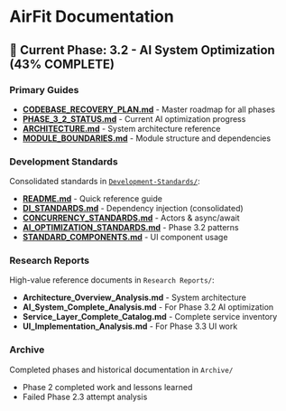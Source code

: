 # AirFit Documentation

## 📍 Current Phase: 3.2 - AI System Optimization (43% COMPLETE)

### Primary Guides
- **[CODEBASE_RECOVERY_PLAN.md](CODEBASE_RECOVERY_PLAN.md)** - Master roadmap for all phases
- **[PHASE_3_2_STATUS.md](PHASE_3_2_STATUS.md)** - Current AI optimization progress
- **[ARCHITECTURE.md](ARCHITECTURE.md)** - System architecture reference
- **[MODULE_BOUNDARIES.md](MODULE_BOUNDARIES.md)** - Module structure and dependencies

### Development Standards 
Consolidated standards in [`Development-Standards/`](Development-Standards/):
- **[README.md](Development-Standards/README.md)** - Quick reference guide
- **[DI_STANDARDS.md](Development-Standards/DI_STANDARDS.md)** - Dependency injection (consolidated)
- **[CONCURRENCY_STANDARDS.md](Development-Standards/CONCURRENCY_STANDARDS.md)** - Actors & async/await
- **[AI_OPTIMIZATION_STANDARDS.md](Development-Standards/AI_OPTIMIZATION_STANDARDS.md)** - Phase 3.2 patterns
- **[STANDARD_COMPONENTS.md](Development-Standards/STANDARD_COMPONENTS.md)** - UI component usage

### Research Reports
High-value reference documents in `Research Reports/`:
- **Architecture_Overview_Analysis.md** - System architecture
- **AI_System_Complete_Analysis.md** - For Phase 3.2 AI optimization
- **Service_Layer_Complete_Catalog.md** - Complete service inventory
- **UI_Implementation_Analysis.md** - For Phase 3.3 UI work

### Archive
Completed phases and historical documentation in `Archive/`
- Phase 2 completed work and lessons learned
- Failed Phase 2.3 attempt analysis